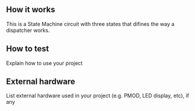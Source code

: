 <!---

This file is used to generate your project datasheet. Please fill in the information below and delete any unused
sections.

You can also include images in this folder and reference them in the markdown. Each image must be less than
512 kb in size, and the combined size of all images must be less than 1 MB.
-->

## How it works

This is a State Machine circuit with three states that difines the way a dispatcher works.

## How to test

Explain how to use your project

## External hardware

List external hardware used in your project (e.g. PMOD, LED display, etc), if any
